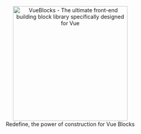 <p align="center">
<a href="https://github.com/vue-blocks/vue-blocks">
  <img src="https://raw.githubusercontent.com/vue-blocks/vue-blocks/master/public/vue-blocks.svg" alt="VueBlocks - The ultimate front-end building block library specifically designed for Vue" width="300">
</a>
<br>
Redefine, the power of construction for Vue Blocks
</p>
